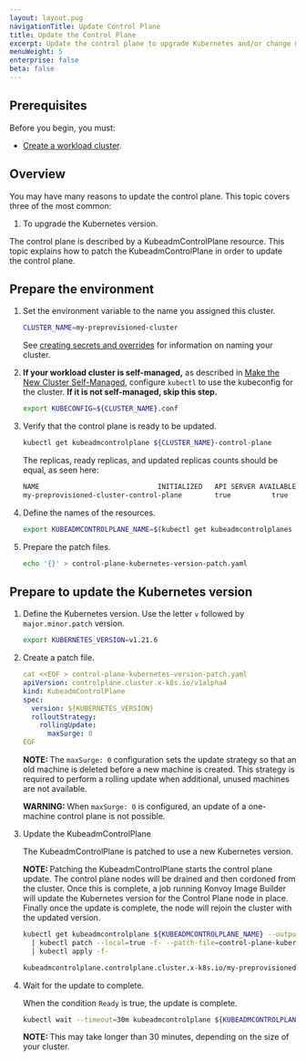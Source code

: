 ```yaml
---
layout: layout.pug
navigationTitle: Update Control Plane
title: Update the Control Plane
excerpt: Update the control plane to upgrade Kubernetes and/or change machine properties
menuWeight: 5
enterprise: false
beta: false
---
```


## Prerequisites

Before you begin, you must:

- [Create a workload cluster][createnewcluster].

## Overview

You may have many reasons to update the control plane. This topic covers three of the most common:

1. To upgrade the Kubernetes version.

The control plane is described by a KubeadmControlPlane resource. This topic explains how to patch the KubeadmControlPlane in order to update the control plane.

## Prepare the environment

1.  Set the environment variable to the name you assigned this cluster.

    ```bash
    CLUSTER_NAME=my-preprovisioned-cluster
    ```

    See [creating secrets and overrides](../../create-secrets-and-overrides#name-your-cluster) for information on naming your cluster.

1.  **If your workload cluster is self-managed,** as described in [Make the New Cluster Self-Managed][makeselfmanaged], configure `kubectl` to use the kubeconfig for the cluster. **If it is not self-managed, skip this step.**

    ```bash
    export KUBECONFIG=${CLUSTER_NAME}.conf
    ```

1.  Verify that the control plane is ready to be updated.

    ```bash
    kubectl get kubeadmcontrolplane ${CLUSTER_NAME}-control-plane
    ```

    The replicas, ready replicas, and updated replicas counts should be equal, as seen here:

    ```sh
    NAME                             INITIALIZED   API SERVER AVAILABLE   VERSION   REPLICAS   READY   UPDATED   UNAVAILABLE
    my-preprovisioned-cluster-control-plane        true          true                   v1.21.3   1          1       1
    ```

1.  Define the names of the resources.

    ```bash
    export KUBEADMCONTROLPLANE_NAME=$(kubectl get kubeadmcontrolplanes --selector=cluster.x-k8s.io/cluster-name=${CLUSTER_NAME} -ojsonpath='{.items[0].metadata.name}')
    ```

1.  Prepare the patch files.

    ```bash
    echo '{}' > control-plane-kubernetes-version-patch.yaml
    ```

## Prepare to update the Kubernetes version

<!-- TODO: Explain which Kubernetes versions Konvoy supports -->

1.  Define the Kubernetes version. Use the letter `v` followed by `major.minor.patch` version.

    ```bash
    export KUBERNETES_VERSION=v1.21.6
    ```

1.  Create a patch file.

    ```yaml
    cat <<EOF > control-plane-kubernetes-version-patch.yaml
    apiVersion: controlplane.cluster.x-k8s.io/v1alpha4
    kind: KubeadmControlPlane
    spec:
      version: ${KUBERNETES_VERSION}
      rolloutStrategy:
        rollingUpdate:
          maxSurge: 0
    EOF
    ```

    <p class="message--note"><strong>NOTE: </strong>The <code>maxSurge: 0</code> configuration sets the update strategy so that an old machine is deleted before a new machine is created. This strategy is required to perform a rolling update when additional, unused machines are not available.</p>

    <p class="message--warning"><strong>WARNING: </strong>When <code>maxSurge: 0</code> is configured, an update of a one-machine control plane is not possible.</p>

1.  Update the KubeadmControlPlane

    The KubeadmControlPlane is patched to use a new Kubernetes version.

    <p class="message--note"><strong>NOTE: </strong>Patching the KubeadmControlPlane starts the control plane update. The control plane nodes will be drained and then cordoned from the cluster. Once this is complete, a job running Konvoy Image Builder will update the Kubernetes version for the Control Plane node in place. Finally once the update is complete, the node will rejoin the cluster with the updated version.</p>

    ```bash
    kubectl get kubeadmcontrolplane ${KUBEADMCONTROLPLANE_NAME} --output=yaml \
      | kubectl patch --local=true -f- --patch-file=control-plane-kubernetes-version-patch.yaml --type=merge --output=yaml \
      | kubectl apply -f-
    ```

    ```sh
    kubeadmcontrolplane.controlplane.cluster.x-k8s.io/my-preprovisioned-cluster-control-plane configured
    ```

1.  Wait for the update to complete.

    When the condition `Ready` is true, the update is complete.

    ```bash
    kubectl wait --timeout=30m kubeadmcontrolplane ${KUBEADMCONTROLPLANE_NAME} --for=condition=Ready
    ```

    <p class="message--note"><strong>NOTE: </strong>This may take longer than 30 minutes, depending on the size of your cluster.</p>

[createnewcluster]: ../../create-cluster
[makeselfmanaged]: ../../self-managed
[imagebuilder]: ../../../../image-builder
